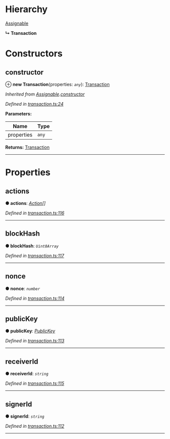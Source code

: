

# Hierarchy

 [Assignable](_transaction_.assignable.md)

**↳ Transaction**

# Constructors

<a id="constructor"></a>

##  constructor

⊕ **new Transaction**(properties: *`any`*): [Transaction](_transaction_.transaction.md)

*Inherited from [Assignable](_transaction_.assignable.md).[constructor](_transaction_.assignable.md#constructor)*

*Defined in [transaction.ts:24](https://github.com/nearprotocol/nearlib/blob/fb0e31a/src.ts/transaction.ts#L24)*

**Parameters:**

| Name | Type |
| ------ | ------ |
| properties | `any` |

**Returns:** [Transaction](_transaction_.transaction.md)

___

# Properties

<a id="actions"></a>

##  actions

**● actions**: *[Action](_transaction_.action.md)[]*

*Defined in [transaction.ts:116](https://github.com/nearprotocol/nearlib/blob/fb0e31a/src.ts/transaction.ts#L116)*

___
<a id="blockhash"></a>

##  blockHash

**● blockHash**: *`Uint8Array`*

*Defined in [transaction.ts:117](https://github.com/nearprotocol/nearlib/blob/fb0e31a/src.ts/transaction.ts#L117)*

___
<a id="nonce"></a>

##  nonce

**● nonce**: *`number`*

*Defined in [transaction.ts:114](https://github.com/nearprotocol/nearlib/blob/fb0e31a/src.ts/transaction.ts#L114)*

___
<a id="publickey"></a>

##  publicKey

**● publicKey**: *[PublicKey](_utils_key_pair_.publickey.md)*

*Defined in [transaction.ts:113](https://github.com/nearprotocol/nearlib/blob/fb0e31a/src.ts/transaction.ts#L113)*

___
<a id="receiverid"></a>

##  receiverId

**● receiverId**: *`string`*

*Defined in [transaction.ts:115](https://github.com/nearprotocol/nearlib/blob/fb0e31a/src.ts/transaction.ts#L115)*

___
<a id="signerid"></a>

##  signerId

**● signerId**: *`string`*

*Defined in [transaction.ts:112](https://github.com/nearprotocol/nearlib/blob/fb0e31a/src.ts/transaction.ts#L112)*

___

